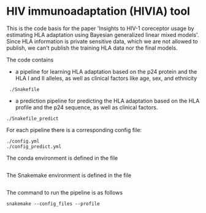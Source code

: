 # HIV immunoadaptation (HIVIA) tool
This is the code basis for the paper 'Insights to HIV-1 coreceptor usage by estimating HLA adaptation using Bayesian generalized linear mixed models'. 
Since HLA information is private sensitive data, which we are not allowed to publish, we can't publish the training HLA data nor the final models. 

The code contains
* a pipeline for learning HLA adaptation based on the p24 protein and the HLA I and II alleles, as well as clinical factors like age, sex, and ethnicity 
```
 ./Snakefile
```
 
* a prediction pipeline for predicting the HLA adaptation based on the HLA profile and the p24 sequence, as well as clinical factors. 
```
./Snakefile_predict
```

For each pipeline there is a corresponding config file: 
```
./config.yml
./config_predict.yml
```


The conda environment is defined in the file 
```
```
The Snakemake environment is defined in the file
```
```

The command to run the pipeline is as follows
```
snakemake --config_files --profile 

```

